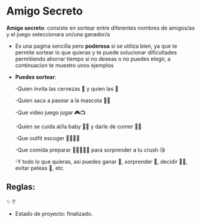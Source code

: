   <h1>Amigo Secreto</h1> 

 **Amigo secreto**: consiste en sortear entre diferentes nombres de amigos/as y el juego seleccionara un/una ganador/a
- Es una pagina sencilla pero __poderosa__ si se utiliza bien, ya que te permite sortear lo que quieras y te puede solucionar dificultades permitiendo ahorrar tiempo si no deseas o no puedes elegir, a continuacion te muestro unos ejemplos
- **Puedes sortear**:
 
     -Quien invita las cervezas :beers: y quien las :pizza:

     -Quien saca a pasear a la mascota :elephant::poop:

     -Que video juego jugar :video_game::tv: 

     -Quien se cuida al/la baby :family_man_girl: y darle de comer :baby_bottle::baby:

     -Que outfit escoger :kimono::shirt::jeans::dress:

     -Que comida preparar :fried_shrimp::ramen::hotdog::burrito::meat_on_bone: para sorprender a tu crush :kissing_heart:

     -Y todo lo que quieras, asi puedes ganar :dart:, sorprender :star_struck:, decidir :face_with_spiral_eyes:, evitar peleas :wrestling:, etc.

<h2>Reglas:</h2>


:sparkles: 
:bangbang:







 
- Estado de proyecto: finalizado.
